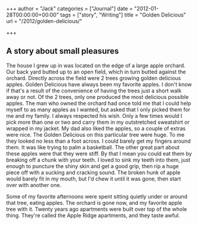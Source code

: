 +++
author = "Jack"
categories = ["Journal"]
date = "2012-01-28T00:00:00+00:00"
tags = ["story", "Writing"]
title = "Golden Delicious"
url = "/2012/golden-delicious/"

+++

## A story about small pleasures

The house I grew up in was located on the edge of a large apple orchard. Our back yard butted up to an open field, which in turn butted against the orchard. Directly across the field were 2 trees growing golden delicious apples. Golden Delicious have always been my favorite apples. I don't know if that's a result of the convenience of having the trees just a short walk away or not. Of the 2 trees, only one produced the most delicious possible apples. The man who owned the orchard had once told me that I could help myself to as many apples as I wanted, but asked that I only picked them for me and my family. I always respected his wish. Only a few times would I pick more than one or two and carry them in my outstretched sweatshirt or wrapped in my jacket. My dad also liked the apples, so a couple of extras were nice. The Golden Delicious on this particular tree were huge. To me they looked no less than a foot across. I could barely get my fingers around them. It was like trying to palm a basketball. The other great part about these apples were that they were stiff. By that I mean you could eat them by breaking off a chunk with your teeth. I loved to sink my teeth into them, just enough to puncture the shiny skin and get a good grip, then rip a huge piece off with a sucking and cracking sound. The broken hunk of apple would barely fit in my mouth, but I'd chew it until it was gone, then start over with another one.

Some of my favorite afternoons were spent sitting quietly under or around that tree, eating apples. The orchard is gone now, and my favorite apple tree with it. Twenty years ago apartments were built over top of the whole thing. They're called the Apple Ridge apartments, and they taste awful.
